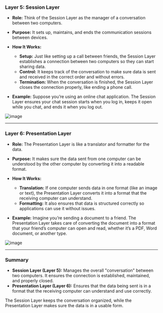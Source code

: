 
### Layer 5: Session Layer

- **Role:** Think of the Session Layer as the manager of a conversation between two computers.
- **Purpose:** It sets up, maintains, and ends the communication sessions between devices.
- **How It Works:** 
  - **Setup:** Just like setting up a call between friends, the Session Layer establishes a connection between two computers so they can start sharing data.
  - **Control:** It keeps track of the conversation to make sure data is sent and received in the correct order and without errors.
  - **Termination:** When the conversation is finished, the Session Layer closes the connection properly, like ending a phone call.

- **Example:** Suppose you’re using an online chat application. The Session Layer ensures your chat session starts when you log in, keeps it open while you chat, and ends it when you log out.
  
![image](https://github.com/user-attachments/assets/3856d403-21a4-4208-bfe3-73a4dee9e61a)
<hr>


### Layer 6: Presentation Layer

- **Role:** The Presentation Layer is like a translator and formatter for the data.
- **Purpose:** It makes sure the data sent from one computer can be understood by the other computer by converting it into a readable format.
- **How It Works:**
  - **Translation:** If one computer sends data in one format (like an image or text), the Presentation Layer converts it into a format that the receiving computer can understand.
  - **Formatting:** It also ensures that data is structured correctly so applications can use it without issues.
  
- **Example:** Imagine you’re sending a document to a friend. The Presentation Layer takes care of converting the document into a format that your friend’s computer can open and read, whether it’s a PDF, Word document, or another type.

  
![image](https://github.com/user-attachments/assets/41e96c50-a92a-45f1-9bf5-95b70799a8ef)
<hr>

### Summary

- **Session Layer (Layer 5):** Manages the overall "conversation" between two computers. It ensures the connection is established, maintained, and properly closed.
- **Presentation Layer (Layer 6):** Ensures that the data being sent is in a format that the receiving computer can understand and use correctly. 

The Session Layer keeps the conversation organized, while the Presentation Layer makes sure the data is in a usable form.
